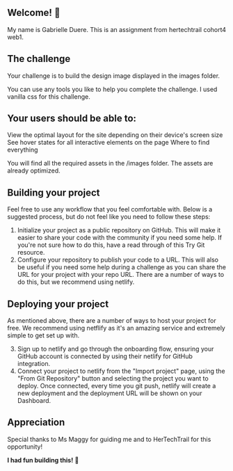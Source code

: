 ## Welcome! 👋

My name is Gabrielle Duere. This is an assignment from hertechtrail cohort4 web1.

## The challenge

Your challenge is to build the design image displayed in the images folder.

You can use any tools you like to help you complete the challenge. I used vanilla css for this challenge.


## Your users should be able to:

View the optimal layout for the site depending on their device's screen size
See hover states for all interactive elements on the page
Where to find everything

You will find all the required assets in the /images folder. The assets are already optimized.

## Building your project

Feel free to use any workflow that you feel comfortable with. Below is a suggested process, but do not feel like you need to follow these steps:

1. Initialize your project as a public repository on GitHub. This will make it easier to share your code with the community if you need some help. If you're not sure how to do this, have a read through of this Try Git resource.
2. Configure your repository to publish your code to a URL. This will also be useful if you need some help during a challenge as you can share the URL for your project with your repo URL. There are a number of ways to do this, but we recommend using netlify.

## Deploying your project

As mentioned above, there are a number of ways to host your project for free. We recommend using netflify as it's an amazing service and extremely simple to get set up with.

3. Sign up to netlify and go through the onboarding flow, ensuring your GitHub account is connected by using their netlify for GitHub integration.
4. Connect your project to netlify from the "Import project" page, using the "From Git Repository" button and selecting the project you want to deploy.
   Once connected, every time you git push, netlify will create a new deployment and the deployment URL will be shown on your Dashboard.
   
 ## Appreciation
 Special thanks to Ms Maggy for guiding me and to HerTechTrail for this opportunity!


**I had fun building this!** 🚀
